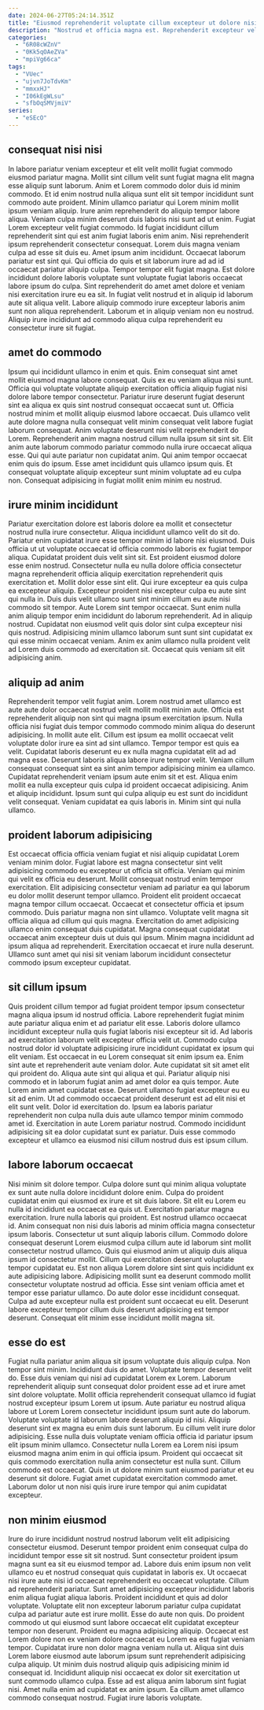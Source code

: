 ```yaml
---
date: 2024-06-27T05:24:14.351Z
title: "Eiusmod reprehenderit voluptate cillum excepteur ut dolore nisi consequat irure."
description: "Nostrud et officia magna est. Reprehenderit excepteur velit ullamco."
categories:
  - "6R08cWZnV"
  - "0Kk5qOAeZVa"
  - "mpiVg66ca"
tags:
  - "VUec"
  - "ujvn7JoTdvKm"
  - "mmxxHJ"
  - "I06kEgWLsu"
  - "sfbOqSMVjmiV"
series:
  - "eSEcO"
---
```



## consequat nisi nisi

In labore pariatur veniam excepteur et elit velit mollit fugiat commodo eiusmod pariatur magna. Mollit sint cillum velit sunt fugiat magna elit magna esse aliquip sunt laborum. Anim et Lorem commodo dolor duis id minim commodo. Et id enim nostrud nulla aliqua sunt elit sit tempor incididunt sunt commodo aute proident. Minim ullamco pariatur qui Lorem minim mollit ipsum veniam aliquip. Irure anim reprehenderit do aliquip tempor labore aliqua. Veniam culpa minim deserunt duis laboris nisi sunt ad ut enim. Fugiat Lorem excepteur velit fugiat commodo.
Id fugiat incididunt cillum reprehenderit sint qui est anim fugiat laboris enim anim. Nisi reprehenderit ipsum reprehenderit consectetur consequat. Lorem duis magna veniam culpa ad esse sit duis eu. Amet ipsum anim incididunt. Occaecat laborum pariatur est sint qui. Qui officia do quis et sit laborum irure ad ad id occaecat pariatur aliquip culpa.
Tempor tempor elit fugiat magna. Est dolore incididunt dolore laboris voluptate sunt voluptate fugiat laboris occaecat labore ipsum do culpa. Sint reprehenderit do amet amet dolore et veniam nisi exercitation irure eu ea sit. In fugiat velit nostrud et in aliquip id laborum aute sit aliqua velit. Labore aliquip commodo irure excepteur laboris anim sunt non aliqua reprehenderit. Laborum et in aliquip veniam non eu nostrud. Aliquip irure incididunt ad commodo aliqua culpa reprehenderit eu consectetur irure sit fugiat.

## amet do commodo

Ipsum qui incididunt ullamco in enim et quis. Enim consequat sint amet mollit eiusmod magna labore consequat. Quis ex eu veniam aliqua nisi sunt. Officia qui voluptate voluptate aliquip exercitation officia aliquip fugiat nisi dolore labore tempor consectetur. Pariatur irure deserunt fugiat deserunt sint ea aliqua ex quis sint nostrud consequat occaecat sunt ut. Officia nostrud minim et mollit aliquip eiusmod labore occaecat. Duis ullamco velit aute dolore magna nulla consequat velit minim consequat velit labore fugiat laborum consequat.
Anim voluptate deserunt nisi velit reprehenderit do Lorem. Reprehenderit anim magna nostrud cillum nulla ipsum sit sint sit. Elit anim aute laborum commodo pariatur commodo nulla irure occaecat aliqua esse. Qui qui aute pariatur non cupidatat anim.
Qui anim tempor occaecat enim quis do ipsum. Esse amet incididunt quis ullamco ipsum quis. Et consequat voluptate aliquip excepteur sunt minim voluptate ad eu culpa non. Consequat adipisicing in fugiat mollit enim minim eu nostrud.

## irure minim incididunt

Pariatur exercitation dolore est laboris dolore ea mollit et consectetur nostrud nulla irure consectetur. Aliqua incididunt ullamco velit do sit do. Pariatur enim cupidatat irure esse tempor minim id labore nisi eiusmod. Duis officia ut ut voluptate occaecat id officia commodo laboris ex fugiat tempor aliqua. Cupidatat proident duis velit sint sit. Est proident eiusmod dolore esse enim nostrud. Consectetur nulla eu nulla dolore officia consectetur magna reprehenderit officia aliquip exercitation reprehenderit quis exercitation et.
Mollit dolor esse sint elit. Qui irure excepteur ea quis culpa ea excepteur aliquip. Excepteur proident nisi excepteur culpa eu aute sint qui nulla in. Duis duis velit ullamco sunt sint minim cillum eu aute nisi commodo sit tempor.
Aute Lorem sint tempor occaecat. Sunt enim nulla anim aliquip tempor enim incididunt do laborum reprehenderit. Ad in aliquip nostrud. Cupidatat non eiusmod velit quis dolor sint culpa excepteur nisi quis nostrud. Adipisicing minim ullamco laborum sunt sunt sint cupidatat ex qui esse minim occaecat veniam. Anim ex anim ullamco nulla proident velit ad Lorem duis commodo ad exercitation sit. Occaecat quis veniam sit elit adipisicing anim.

## aliquip ad anim

Reprehenderit tempor velit fugiat anim. Lorem nostrud amet ullamco est aute aute dolor occaecat nostrud velit mollit mollit minim aute. Officia est reprehenderit aliquip non sint qui magna ipsum exercitation ipsum. Nulla officia nisi fugiat duis tempor commodo commodo minim aliqua do deserunt adipisicing. In mollit aute elit. Cillum est ipsum ea mollit occaecat velit voluptate dolor irure ea sint ad sint ullamco.
Tempor tempor est quis ea velit. Cupidatat laboris deserunt eu ex nulla magna cupidatat elit ad ad magna esse. Deserunt laboris aliqua labore irure tempor velit. Veniam cillum consequat consequat sint ea sint anim tempor adipisicing minim ea ullamco. Cupidatat reprehenderit veniam ipsum aute enim sit et est. Aliqua enim mollit ea nulla excepteur quis culpa id proident occaecat adipisicing.
Anim et aliquip incididunt. Ipsum sunt qui culpa aliquip eu est sunt do incididunt velit consequat. Veniam cupidatat ea quis laboris in. Minim sint qui nulla ullamco.

## proident laborum adipisicing

Est occaecat officia officia veniam fugiat et nisi aliquip cupidatat Lorem veniam minim dolor. Fugiat labore est magna consectetur sint velit adipisicing commodo eu excepteur ut officia sit officia. Veniam qui minim qui velit ex officia eu deserunt. Mollit consequat nostrud enim tempor exercitation.
Elit adipisicing consectetur veniam ad pariatur ea qui laborum eu dolor mollit deserunt tempor ullamco. Proident elit proident occaecat magna tempor cillum occaecat. Occaecat et consectetur officia et ipsum commodo. Duis pariatur magna non sint ullamco. Voluptate velit magna sit officia aliqua ad cillum qui quis magna.
Exercitation do amet adipisicing ullamco enim consequat duis cupidatat. Magna consequat cupidatat occaecat anim excepteur duis ut duis qui ipsum. Minim magna incididunt ad ipsum aliqua ad reprehenderit. Exercitation occaecat et irure nulla deserunt. Ullamco sunt amet qui nisi sit veniam laborum incididunt consectetur commodo ipsum excepteur cupidatat.

## sit cillum ipsum

Quis proident cillum tempor ad fugiat proident tempor ipsum consectetur magna aliqua ipsum id nostrud officia. Labore reprehenderit fugiat minim aute pariatur aliqua enim et ad pariatur elit esse. Laboris dolore ullamco incididunt excepteur nulla quis fugiat laboris nisi excepteur sit id. Ad laboris ad exercitation laborum velit excepteur officia velit ut. Commodo culpa nostrud dolor id voluptate adipisicing irure incididunt cupidatat ex ipsum qui elit veniam. Est occaecat in eu Lorem consequat sit enim ipsum ea. Enim sint aute et reprehenderit aute veniam dolor. Aute cupidatat sit sit amet elit qui proident do.
Aliqua aute sint qui aliqua et qui. Pariatur aliquip nisi commodo et in laborum fugiat anim ad amet dolor ea quis tempor. Aute Lorem anim amet cupidatat esse. Deserunt ullamco fugiat excepteur eu eu sit ad enim.
Ut ad commodo occaecat proident deserunt est ad elit nisi et elit sunt velit. Dolor id exercitation do. Ipsum ea laboris pariatur reprehenderit non culpa nulla duis aute ullamco tempor minim commodo amet id. Exercitation in aute Lorem pariatur nostrud. Commodo incididunt adipisicing sit ea dolor cupidatat sunt ex pariatur. Duis esse commodo excepteur et ullamco ea eiusmod nisi cillum nostrud duis est ipsum cillum.

## labore laborum occaecat

Nisi minim sit dolore tempor. Culpa dolore sunt qui minim aliqua voluptate ex sunt aute nulla dolore incididunt dolore enim. Culpa do proident cupidatat enim qui eiusmod ex irure et sit duis labore. Sit elit eu Lorem eu nulla id incididunt ea occaecat ea quis ut. Exercitation pariatur magna exercitation.
Irure nulla laboris qui proident. Est nostrud ullamco occaecat id. Anim consequat non nisi duis laboris ad minim officia magna consectetur ipsum laboris. Consectetur ut sunt aliquip laboris cillum. Commodo dolore consequat deserunt Lorem eiusmod culpa cillum aute id laborum sint mollit consectetur nostrud ullamco. Quis qui eiusmod anim ut aliquip duis aliqua ipsum id consectetur mollit.
Cillum qui exercitation deserunt voluptate tempor cupidatat eu. Est non aliqua Lorem dolore sint sint quis incididunt ex aute adipisicing labore. Adipisicing mollit sunt ea deserunt commodo mollit consectetur voluptate nostrud ad officia. Esse sint veniam officia amet et tempor esse pariatur ullamco. Do aute dolor esse incididunt consequat. Culpa ad aute excepteur nulla est proident sunt occaecat eu elit. Deserunt labore excepteur tempor cillum duis deserunt adipisicing est tempor deserunt. Consequat elit minim esse incididunt mollit magna sit.

## esse do est

Fugiat nulla pariatur anim aliqua sit ipsum voluptate duis aliquip culpa. Non tempor sint minim. Incididunt duis do amet. Voluptate tempor deserunt velit do. Esse duis veniam qui nisi ad cupidatat Lorem ex Lorem.
Laborum reprehenderit aliquip sunt consequat dolor proident esse ad et irure amet sint dolore voluptate. Mollit officia reprehenderit consequat ullamco id fugiat nostrud excepteur ipsum Lorem ut ipsum. Aute pariatur eu nostrud aliqua labore ut Lorem Lorem consectetur incididunt ipsum sunt aute do laborum. Voluptate voluptate id laborum labore deserunt aliquip id nisi. Aliquip deserunt sint ex magna eu enim duis sunt laborum. Eu cillum velit irure dolor adipisicing.
Esse nulla duis voluptate veniam officia officia id pariatur ipsum elit ipsum minim ullamco. Consectetur nulla Lorem ea Lorem nisi ipsum eiusmod magna anim enim in qui officia ipsum. Proident qui occaecat sit quis commodo exercitation nulla anim consectetur est nulla sunt. Cillum commodo est occaecat. Quis in ut dolore minim sunt eiusmod pariatur et eu deserunt sit dolore. Fugiat amet cupidatat exercitation commodo amet. Laborum dolor ut non nisi quis irure irure tempor qui anim cupidatat excepteur.

## non minim eiusmod

Irure do irure incididunt nostrud nostrud laborum velit elit adipisicing consectetur eiusmod. Deserunt tempor proident enim consequat culpa do incididunt tempor esse sit sit nostrud. Sunt consectetur proident ipsum magna sunt ea sit eu eiusmod tempor ad. Labore duis enim ipsum non velit ullamco eu et nostrud consequat quis cupidatat in laboris ex. Ut occaecat nisi irure aute nisi id occaecat reprehenderit eu occaecat voluptate. Cillum ad reprehenderit pariatur.
Sunt amet adipisicing excepteur incididunt laboris enim aliqua fugiat aliqua laboris. Proident incididunt et quis ad dolor voluptate. Voluptate elit non excepteur laborum pariatur culpa cupidatat culpa ad pariatur aute est irure mollit. Esse do aute non quis. Do proident commodo ut qui eiusmod sunt labore occaecat elit cupidatat excepteur tempor non deserunt. Proident eu magna adipisicing aliquip. Occaecat est Lorem dolore non ex veniam dolore occaecat eu Lorem ea est fugiat veniam tempor.
Cupidatat irure non dolor magna veniam nulla ut. Aliqua sint duis Lorem labore eiusmod aute laborum ipsum sunt reprehenderit adipisicing culpa aliquip. Ut minim duis nostrud aliquip quis adipisicing minim id consequat id. Incididunt aliquip nisi occaecat ex dolor sit exercitation ut sunt commodo ullamco culpa. Esse ad est aliqua anim laborum sint fugiat nisi. Amet nulla enim ad cupidatat ex anim ipsum. Ea cillum amet ullamco commodo consequat nostrud. Fugiat irure laboris voluptate.

